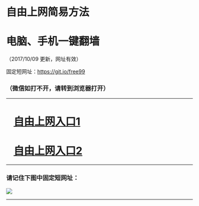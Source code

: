 ﻿# 自由上网简易方法

# 电脑、手机一键翻墙

（2017/10/09 更新，网址有效）

固定短网址：https://git.io/free99

### （微信如打不开，请转到浏览器打开）


***





# &nbsp;&nbsp; <a href="http://ft828519504.fwq-tz-1001.info/fwqtz01.html?t=10090013605 " target="_blank">自由上网入口1</a>
# &nbsp;&nbsp; <a href="http://ft1351514293.fwq-tz-1002.info/fwqtz02.html?t=10090019766 " target="_blank">自由上网入口2</a>
***

### 请记住下图中固定短网址：

<img src="https://s3-us-west-2.amazonaws.com/fwq-1001/yjfq-20170905okok.png" /> 


***

